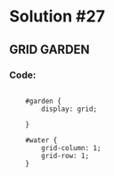 
# Solution #27

## GRID GARDEN

### Code: 

```

    #garden {
        display: grid;

    }

    #water {
        grid-column: 1;
        grid-row: 1;
    }

```